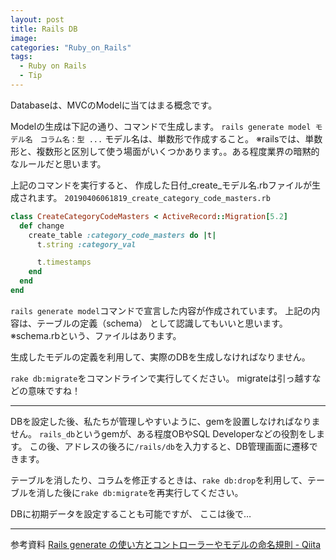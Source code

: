 ```yaml
---
layout: post
title: Rails DB
image:
categories: "Ruby_on_Rails"
tags:
  - Ruby on Rails
  - Tip
---
```


Databaseは、MVCのModelに当てはまる概念です。

Modelの生成は下記の通り、コマンドで生成します。
`rails generate model モデル名　コラム名：型 ...`
モデル名は、単数形で作成すること。
※railsでは、単数形と、複数形と区別して使う場面がいくつかあります。。ある程度業界の暗黙的なルールだと思います。

上記のコマンドを実行すると、
作成した日付_create_モデル名.rbファイルが生成されます。
`20190406061819_create_category_code_masters.rb`

```ruby
class CreateCategoryCodeMasters < ActiveRecord::Migration[5.2]
  def change
    create_table :category_code_masters do |t|
      t.string :category_val

      t.timestamps
    end
  end
end
```
`rails generate model`コマンドで宣言した内容が作成されています。
上記の内容は、テーブルの定義（schema） として認識してもいいと思います。
※schema.rbという、ファイルはあります。

生成したモデルの定義を利用して、実際のDBを生成しなければなりません。

`rake db:migrate`をコマンドラインで実行してください。
migrateは引っ越すなどの意味ですね！

- - - -
DBを設定した後、私たちが管理しやすいように、gemを設置しなければなりません。
`rails_db`というgemが、ある程度OBやSQL Developerなどの役割をします。
この後、アドレスの後ろに`/rails/db`を入力すると、DB管理画面に遷移できます。

テーブルを消したり、コラムを修正するときは、`rake db:drop`を利用して、テーブルを消した後に`rake db:migrate`を再実行してください。

DBに初期データを設定することも可能ですが、
ここは後で…

---



参考資料
[Rails generate の使い方とコントローラーやモデルの命名規則 - Qiita](https://qiita.com/higeaaa/items/96c708d01a3dbb161f20)

